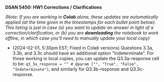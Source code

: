 **DSAN 5450: HW1 Corrections / Clarifications**

*(Note: If you are working in **Colab** alone, these updates are automatically applied (at the time given in the timestamps for each bullet point below). This listing is just in case (a) you want to update an answer in light of a correction/clarification, or (b) you are **downloading** the notebook to work offline, in which case you'll need to manually update your local copy)*

* (2024-02-01, 5:30pm EST; Fixed in Colab versions) Questions 3.3a, 3.3b, and 3.3c should have an additional option "Indeterminate". For those working in local copies, you can update the Q3.3a-response cell to be: `q3_3a_response = "" # @param ["", "True", "False", "Indeterminate"]`, and similarly for Q3.3b-response and Q3.3c-response.
